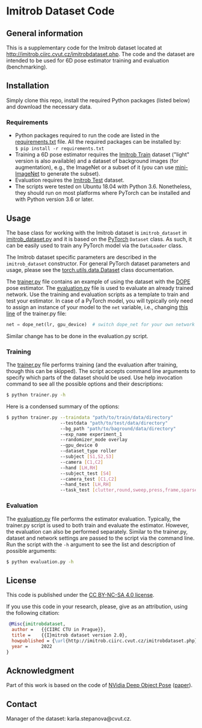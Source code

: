 # Imitrob Dataset Code



## General information

This is a supplementary code for the Imitrob dataset located at <http://imitrob.ciirc.cvut.cz/imitrobdataset.php>. The code and the dataset are intended to be used for 6D pose estimator training and evaluation (benchmarking).


## Installation  

Simply clone this repo, install the required Python packages (listed below) and download the necessary data.  

### Requirements  

* Python packages required to run the code are listed in the [requirements.txt](requirements.txt) file. All the required packages can be installed by:  
`$ pip install -r requirements.txt`  
* Training a 6D pose estimator requires the [Imitrob Train](http://imitrob.ciirc.cvut.cz/imitrobdataset.php#structure) dataset ("light" version is also available) and a dataset of background images (for augmentation), e.g., the ImageNet or a subset of it (you can use [mini-ImageNet](https://github.com/yaoyao-liu/mini-imagenet-tools) to generate the subset).  
* Evaluation requires the [Imitrob Test](http://imitrob.ciirc.cvut.cz/imitrobdataset.php#structure) dataset.  
* The scripts were tested on Ubuntu 18.04 with Python 3.6. Nonetheless, they should run on most platforms where PyTorch can be installed and with Python version 3.6 or later.


## Usage

The base class for working with the Imitrob dataset is `imitrob_dataset` in [imitrob_dataset.py](imitrob_dataset.py) and it is based on the [PyTorch](https://pytorch.org/docs/stable/data.html) `Dataset` class. As such, it can be easily used to train any PyTorch model via the `DataLoader` class.  

The Imitrob dataset specific parameters are described in the `imitrob_dataset` constructor. For general PyTorch dataset parameters  and usage, please see the [torch.utils.data.Dataset](https://pytorch.org/docs/stable/data.html#torch.utils.data.Dataset) class documentation.  

The [trainer.py](trainer.py) file contains an example of using the dataset with the [DOPE](https://github.com/NVlabs/Deep_Object_Pose) pose estimator. The [evaluation.py](evaluation.py) file is used to evaluate an already trained network. Use the training and evaluation scripts as a template to train and test your estimator. In case of a PyTorch model, you will typically only need to assign an instance of your model to the `net` variable, i.e., changing [this line](trainer.py#L363) of the trainer.py file:
```python
net = dope_net(lr, gpu_device)  # switch dope_net for your own network
```

Similar change has to be done in the evaluation.py script.

### Training

The [trainer.py](trainer.py) file performs training (and the evaluation after training, though this can be skipped). The script accepts command line arguments to specify which parts of the dataset should be used. Use help invocation command to see all the possible options and their descriptions:  
```bash
$ python trainer.py -h
```

Here is a condensed summary of the options:  
```bash
$ python trainer.py --traindata "path/to/train/data/directory"
                    --testdata "path/to/test/data/directory"
                    --bg_path "path/to/baground/data/directory"
                    --exp_name experiment_1
                    --randomizer_mode overlay
                    --gpu_device 0
                    --dataset_type roller
                    --subject [S1,S2,S3]
                    --camera [C1,C2]
                    --hand [LH,RH]
                    --subject_test [S4]
                    --camera_test [C1,C2]
                    --hand_test [LH,RH]
                    --task_test [clutter,round,sweep,press,frame,sparsewave,densewave]
```

### Evaluation

The [evaluation.py](evaluation.py) file performs the estimator evaluation. Typically, the trainer.py script is used to both train and evaluate the estimator. However, the evaluation can also be performed separately. Similar to the trainer.py, dataset and network settings are passed to the script via the command line. Run the script with the `-h` argument to see the list and description of possible arguments:  
```bash
$ python evaluation.py -h
```

## License

This code is published under the [CC BY-NC-SA 4.0 license](https://creativecommons.org/licenses/by-nc-sa/4.0/).  

If you use this code in your research, please, give as an attribution, using the following citation:

  
```BibTex
 @Misc{imitrobdataset,
  author =   {{CIIRC CTU in Prague}},
  title =    {{I}mitrob dataset version 2.0},
  howpublished = {\url{http://imitrob.ciirc.cvut.cz/imitrobdataset.php}},
  year =     2022
}
```


## Acknowledgment

Part of this work is based on the code of [NVidia Deep Object Pose](https://github.com/NVlabs/Deep_Object_Pose) ([paper](https://arxiv.org/abs/1809.10790)).

## Contact

Manager of the dataset: &#107;&#097;&#114;&#108;&#097;&#046;&#115;&#116;&#101;&#112;&#097;&#110;&#111;&#118;&#097;&#064;&#099;&#118;&#117;&#116;&#046;&#099;&#122;.